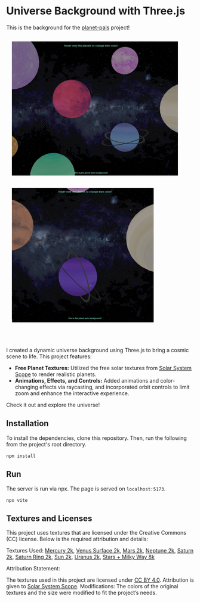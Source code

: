# Universe Background with Three.js

This is the background for the [planet-pals](https://github.com/nathalieclaire/planet-pals) project! 
<br>
<div>
  <img src="textures\Screenshot1.png" alt="Screenshot 1" style="width: 445px; height: auto; margin: 15px;">
  <img src="textures\Screenshot2.png" alt="Screenshot 2" style="width: 380px; height: auto; margin: 15px;">
</div>
<br><br>

I created a dynamic universe background using Three.js to bring a cosmic scene to life. This project features:

- **Free Planet Textures:** Utilized the free solar textures from [Solar System Scope](https://www.solarsystemscope.com/textures/) to render realistic planets.
- **Animations, Effects, and Controls:** Added animations and color-changing effects via raycasting, and incorporated orbit controls to limit zoom and enhance the interactive experience.

Check it out and explore the universe! 

## Installation

To install the dependencies, clone this repository. Then, run the following from the project's root directory.

```console
npm install
```

## Run

The server is run via npx. The page is served on `localhost:5173`.

```console
npx vite
```

## Textures and Licenses

This project uses textures that are licensed under the Creative Commons (CC) license. Below is the required attribution and details:

Textures Used: [Mercury 2k](https://www.solarsystemscope.com/textures/download/2k_mercury.jpg), [Venus Surface 2k](https://www.solarsystemscope.com/textures/download/2k_venus_surface.jpg), [Mars 2k](https://www.solarsystemscope.com/textures/download/2k_mars.jpg), [Neptune 2k](https://www.solarsystemscope.com/textures/download/2k_neptune.jpg), [Saturn 2k](https://www.solarsystemscope.com/textures/download/2k_saturn.jpg), [Saturn Ring 2k](https://www.solarsystemscope.com/textures/download/2k_saturn_ring_alpha.png), [Sun 2k](https://www.solarsystemscope.com/textures/download/2k_sun.jpg), [Uranus 2k](https://www.solarsystemscope.com/textures/download/2k_uranus.jpg), [Stars + Milky Way 8k](https://www.solarsystemscope.com/textures/download/8k_stars_milky_way.jpg)

Attribution Statement:

The textures used in this project are licensed under [CC BY 4.0](https://creativecommons.org/licenses/by/4.0/).
Attribution is given to [Solar System Scope](https://www.solarsystemscope.com/textures/).
Modifications: The colors of the original textures and the size were modified to fit the project’s needs.
